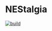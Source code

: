 # NEStalgia

[![build](https://github.com/zeeps31/purenes/actions/workflows/build.yml/badge.svg)](https://github.com/zeeps31/purenes/actions/workflows/build.yml)
